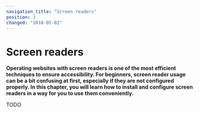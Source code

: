 ```yaml
---
navigation_title: "Screen readers"
position: 3
changed: "2018-05-02"
---
```


# Screen readers

**Operating websites with screen readers is one of the most efficient techniques to ensure accessibility. For beginners, screen reader usage can be a bit confusing at first, especially if they are not configured properly. In this chapter, you will learn how to install and configure screen readers in a way for you to use them conveniently.**

TODO
